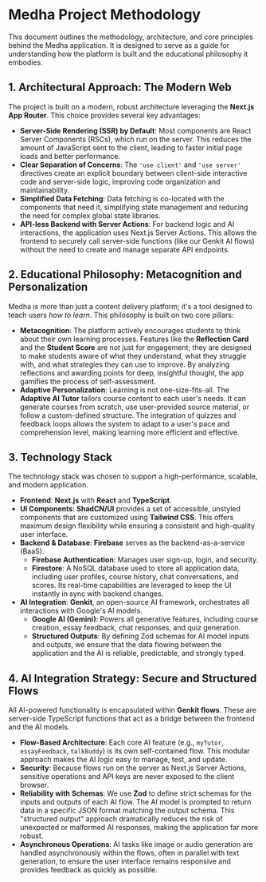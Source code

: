 # Medha Project Methodology

This document outlines the methodology, architecture, and core principles behind the Medha application. It is designed to serve as a guide for understanding how the platform is built and the educational philosophy it embodies.

## 1. Architectural Approach: The Modern Web

The project is built on a modern, robust architecture leveraging the **Next.js App Router**. This choice provides several key advantages:

-   **Server-Side Rendering (SSR) by Default**: Most components are React Server Components (RSCs), which run on the server. This reduces the amount of JavaScript sent to the client, leading to faster initial page loads and better performance.
-   **Clear Separation of Concerns**: The `'use client'` and `'use server'` directives create an explicit boundary between client-side interactive code and server-side logic, improving code organization and maintainability.
-   **Simplified Data Fetching**: Data fetching is co-located with the components that need it, simplifying state management and reducing the need for complex global state libraries.
-   **API-less Backend with Server Actions**: For backend logic and AI interactions, the application uses Next.js Server Actions. This allows the frontend to securely call server-side functions (like our Genkit AI flows) without the need to create and manage separate API endpoints.

## 2. Educational Philosophy: Metacognition and Personalization

Medha is more than just a content delivery platform; it's a tool designed to teach users *how to learn*. This philosophy is built on two core pillars:

-   **Metacognition**: The platform actively encourages students to think about their own learning processes. Features like the **Reflection Card** and the **Student Score** are not just for engagement; they are designed to make students aware of what they understand, what they struggle with, and what strategies they can use to improve. By analyzing reflections and awarding points for deep, insightful thought, the app gamifies the process of self-assessment.
-   **Adaptive Personalization**: Learning is not one-size-fits-all. The **Adaptive AI Tutor** tailors course content to each user's needs. It can generate courses from scratch, use user-provided source material, or follow a custom-defined structure. The integration of quizzes and feedback loops allows the system to adapt to a user's pace and comprehension level, making learning more efficient and effective.

## 3. Technology Stack

The technology stack was chosen to support a high-performance, scalable, and modern application.

-   **Frontend**: **Next.js** with **React** and **TypeScript**.
-   **UI Components**: **ShadCN/UI** provides a set of accessible, unstyled components that are customized using **Tailwind CSS**. This offers maximum design flexibility while ensuring a consistent and high-quality user interface.
-   **Backend & Database**: **Firebase** serves as the backend-as-a-service (BaaS).
    -   **Firebase Authentication**: Manages user sign-up, login, and security.
    -   **Firestore**: A NoSQL database used to store all application data, including user profiles, course history, chat conversations, and scores. Its real-time capabilities are leveraged to keep the UI instantly in sync with backend changes.
-   **AI Integration**: **Genkit**, an open-source AI framework, orchestrates all interactions with Google's AI models.
    -   **Google AI (Gemini)**: Powers all generative features, including course creation, essay feedback, chat responses, and quiz generation.
    -   **Structured Outputs**: By defining Zod schemas for AI model inputs and outputs, we ensure that the data flowing between the application and the AI is reliable, predictable, and strongly typed.

## 4. AI Integration Strategy: Secure and Structured Flows

All AI-powered functionality is encapsulated within **Genkit flows**. These are server-side TypeScript functions that act as a bridge between the frontend and the AI models.

-   **Flow-Based Architecture**: Each core AI feature (e.g., `myTutor`, `essayFeedback`, `talkBuddy`) is its own self-contained flow. This modular approach makes the AI logic easy to manage, test, and update.
-   **Security**: Because flows run on the server as Next.js Server Actions, sensitive operations and API keys are never exposed to the client browser.
-   **Reliability with Schemas**: We use **Zod** to define strict schemas for the inputs and outputs of each AI flow. The AI model is prompted to return data in a specific JSON format matching the output schema. This "structured output" approach dramatically reduces the risk of unexpected or malformed AI responses, making the application far more robust.
-   **Asynchronous Operations**: AI tasks like image or audio generation are handled asynchronously within the flows, often in parallel with text generation, to ensure the user interface remains responsive and provides feedback as quickly as possible.
